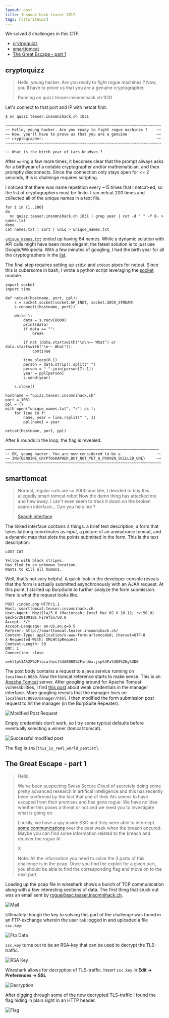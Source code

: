 ```yaml
---
layout: post
title: Insomni'hack teaser 2017 
tags: [ctfwriteups]
---
```


We solved 3 challenges in this CTF.

- [crytpoquizz](#cryptoquizz)
- [smarttomcat](#smarttomcat)
- [The Great Escape - part 1](#the-great-escape---part-1)

## cryptoquizz

> Hello, young hacker. Are you ready to fight rogue machines ? Now, you'll have to prove us that you are a genuine cryptographer.
>
> Running on quizz.teaser.insomnihack.ch:1031

Let's connect to that port and IP with netcat first.

    $ nc quizz.teaser.insomnihack.ch 1031

    ~~~~~~~~~~~~~~~~~~~~~~~~~~~~~~~~~~~~~~~~~~~~~~~~~~~~~~~~~~~~~~~~~~~~~
    ~~ Hello, young hacker. Are you ready to fight rogue machines ?    ~~
    ~~ Now, you'll have to prove us that you are a genuine             ~~
    ~~ cryptographer.                                                  ~~
    ~~~~~~~~~~~~~~~~~~~~~~~~~~~~~~~~~~~~~~~~~~~~~~~~~~~~~~~~~~~~~~~~~~~~~

    ~~ What is the birth year of Lars Knudsen ?

After `nc`-ing a few more times, it becomes clear that the prompt always asks for a birthyear of a notable cryptographer and/or mathematician, and then promptly disconnects. Since the connection only stays open for <= 2 seconds, this is challenge requires scripting.

I noticed that there was name repetition every ~15 times that I netcat-ed, so the list of cryptographers must be finite. I ran netcat 200 times and collected all of the unique names in a text file.

```
for i in {1..200}
do
  nc quizz.teaser.insomnihack.ch 1031 | grep year | cut -d " " -f 8- > names.txt
done
cat names.txt | sort | uniq > unique_names.txt
```

[`unique_names.txt`](/assets/iht2017/unique_names.txt) ended up having 64 names. While a dynamic solution with API calls might have been more elegant, the fatest solution is to just use Google/Wikipedia. With a few minutes of googling, I had the birth year for all the cryptographers in the [list](/assets/iht2017/unique_names.txt).

The final step requires setting up `stdin` and `stdout` pipes for netcat. Since this is cubersome in bash, I wrote a python script leveraging the [socket](https://docs.python.org/3/library/socket.html) module.

```
import socket
import time

def netcat(hostname, port, ppl):
    s = socket.socket(socket.AF_INET, socket.SOCK_STREAM)
    s.connect((hostname, port))

    while 1:
        data = s.recv(8000)
        print(data)
        if data == "":
            break

        if not (data.startswith("\n\n~~ What") or data.startswith("\n~~ What")):
            continue

        time.sleep(0.1)
        person = data.strip().split(" ")
        person = " ".join(person[7:-1])        
        year = ppl[person]
        s.send(year)

    s.close()

hostname = "quizz.teaser.insomnihack.ch"
port = 1031
ppl = {}
with open("unique_names.txt", "r") as f:
    for line in f:
        name, year = line.rsplit(" ", 1)
        ppl[name] = year

netcat(hostname, port, ppl)
```

After 8 rounds in the loop, the flag is revealed.

    ~~~~~~~~~~~~~~~~~~~~~~~~~~~~~~~~~~~~~~~~~~~~~~~~~~~~~~~~~~~~~~~~~~~~
    ~~ OK, young hacker. You are now considered to be a                ~~
    ~~ INS{GENUINE_CRYPTOGRAPHER_BUT_NOT_YET_A_PROVEN_SKILLED_ONE}     ~~
    ~~~~~~~~~~~~~~~~~~~~~~~~~~~~~~~~~~~~~~~~~~~~~~~~~~~~~~~~~~~~~~~~~~~~~

## smarttomcat

> Normal, regular cats are so 2000 and late, I decided to buy this allegedly smart tomcat robot
Now the damn thing has attacked me and flew away. I can't even seem to track it down on the broken search interface... Can you help me ?
>
> [Search interface](http://smarttomcat.teaser.insomnihack.ch/)

The linked interface contains 4 things: a brief text description, a form that takes lat/long coordinates as input, a picture of an animatronic tomcat, and a dynamic map that plots the points submitted in the form. This is the text description:

```
LOST CAT

Yellow with black stripes.
Has fled to an unknown location.
Wants to kill all humans.
```

Well, that's not very helpful. A quick look in the developer console reveals that the form is actually submitted asynchronously with an AJAX request. At this point, I started up BurpSuite to further analyze the form submission. Here is what the request looks like.

```
POST /index.php HTTP/1.1
Host: smarttomcat.teaser.insomnihack.ch
User-Agent: Mozilla/5.0 (Macintosh; Intel Mac OS X 10.12; rv:50.0) Gecko/20100101 Firefox/50.0
Accept: */*
Accept-Language: en-US,en;q=0.5
Referer: http://smarttomcat.teaser.insomnihack.ch/
Content-Type: application/x-www-form-urlencoded; charset=UTF-8
X-Requested-With: XMLHttpRequest
Content-Length: 59
DNT: 1
Connection: close

u=http%3A%2F%2Flocalhost%3A8080%2Findex.jsp%3Fx%3D0%26y%3D0
```

The post body contains a request to a java service running on `localhost:8080`. Now the tomcat reference starts to make sense. This is an [Apache Tomcat](https://tomcat.apache.org/) server. After googling around for Apache Tomcat vulnerabilities, I find [this post](http://blog.opensecurityresearch.com/2012/09/manually-exploiting-tomcat-manager.html) about weak credentials in the manager interface. More googling reveals that the manager lives on `localhost:8080/manager/html`. I then modified the form submission post request to hit the manager (in the BurpSuite Repeater).

![Modified Post Request](/assets/iht2017/burpsuite_modified_post.png)

Empty credentials don't work, so I try some typical defaults before eventually selecting a winner (tomcat:tomcat).

![Successful modified post](/assets/iht2017/burpsuite_successful_post.png)

The flag is `INS{th1s_is_re4l_w0rld_pent3st}`.

## The Great Escape - part 1

> Hello,
>
> We've been suspecting Swiss Secure Cloud of secretely doing some pretty advanced research in artifical intelligence and this has recently been confirmed by the fact that one of their AIs seems to have escaped from their premises and has gone rogue. We have no idea whether this poses a threat or not and we need you to investigate what is going on.
>
> Luckily, we have a spy inside SSC and they were able to intercept [some communications](/assets/iht2017/TheGreatEscape-3859f9ed7682e1857aaa4f2bcb5867ea6fe88c74.pcapng) over the past week when the breach occured. Maybe you can find some information related to the breach and recover the rogue AI.
>
> X
>
> Note: All the information you need to solve the 3 parts of this challenge is in the pcap. Once you find the exploit for a given part, you should be able to find the corresponding flag and move on to the next part.

Loading up the pcap file in wireshark shows a bunch of TCP communication along with a few interesting sections of data. The first thing that stuck out was an email sent by rogue@ssc.teaser.insomnihack.ch.

![Mail](/assets/iht2017/Mail.png)

Ultimately though the key to solving this part of the challenge was found in an FTP-exchange wherein the user `bob` logged in and uploaded a file `ssc.key`:

![Ftp Data](/assets/iht2017/FTP.png)

`ssc.key` turns out to be an RSA-key that can be used to decrypt the TLS-traffic.

![RSA Key](/assets/iht2017/RSA.png)

Wireshark allows for decryption of TLS-traffic. Insert `ssc.key` in **Edit -> Preferences -> SSL**

![Decryption](/assets/iht2017/Wireshark.png)

After digging through some of the now decrypted TLS-traffic I found the flag hiding in plain sight in an HTTP header.

![Flag](/assets/iht2017/Flag.png)
